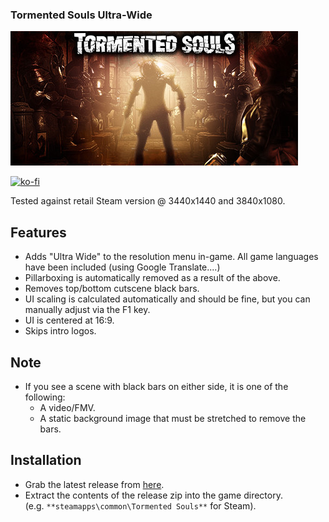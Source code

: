 ### Tormented Souls Ultra-Wide

![Game Logo](header.jpg)<br>

[![ko-fi](https://ko-fi.com/img/githubbutton_sm.svg)](https://ko-fi.com/F2F2DI3WA)<br>

Tested against retail Steam version @ 3440x1440 and 3840x1080.

## Features
- Adds "Ultra Wide" to the resolution menu in-game. All game languages have been included (using Google Translate....)
- Pillarboxing is automatically removed as a result of the above.
- Removes top/bottom cutscene black bars.
- UI scaling is calculated automatically and should be fine, but you can manually adjust via the F1 key.
- UI is centered at 16:9.
- Skips intro logos.

## Note
- If you see a scene with black bars on either side, it is one of the following:
  - A video/FMV.
  - A static background image that must be stretched to remove the bars.

## Installation
- Grab the latest release from [here](https://github.com/p1xel8ted/UltrawideFixes/releases/tag/TormentedSouls).
- Extract the contents of the release zip into the game directory.<br />(e.g. `**steamapps\common\Tormented Souls**` for Steam).
